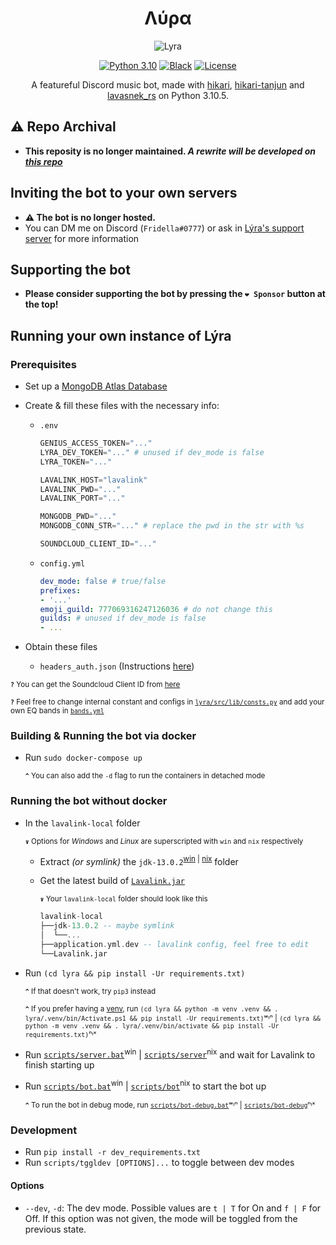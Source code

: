 <div align="center">

# Λύρα

![Lyra](https://imgur.com/CmEu7bi.png)

[![Python 3.10](https://img.shields.io/badge/python-3.10-blue.svg)](https://www.python.org/downloads/release/python-390/)
[![Black](https://img.shields.io/badge/code%20style-black-000000.svg)](https://pypi.org/project/black)
[![License](https://img.shields.io/github/license/Fridenity/Lyra)](https://github.com/Fridenity/Lyra/blob/main/LICENSE)
  
A featureful Discord music bot, made with [hikari](https://github.com/hikari-py/hikari), [hikari-tanjun](https://github.com/FasterSpeeding/Tanjun) and [lavasnek_rs](https://github.com/vicky5124/lavasnek_rs) on Python 3.10.5.

</div>

## ⚠️ Repo Archival

* **This reposity is no longer maintained. _A rewrite will be developed on [this repo](https://github.com/lyra-music/lyra)_**

## Inviting the bot to your own servers

* **⚠️ The bot is no longer hosted.**
* You can DM me on Discord (`Fridella#0777`) or ask in [Lýra's support server](https://discord.gg/d4UerJpvTp) for more information

## Supporting the bot

* **Please consider supporting the bot by pressing the `❤️ Sponsor` button at the top!**

## Running your own instance of Lýra

### Prerequisites

* Set up a [MongoDB Atlas Database](https://www.mongodb.com/atlas/database)
* Create & fill these files with the necessary info:
  * `.env`

    ```py
    GENIUS_ACCESS_TOKEN="..."
    LYRA_DEV_TOKEN="..." # unused if dev_mode is false
    LYRA_TOKEN="..."

    LAVALINK_HOST="lavalink"
    LAVALINK_PWD="..."
    LAVALINK_PORT="..."

    MONGODB_PWD="..."
    MONGODB_CONN_STR="..." # replace the pwd in the str with %s

    SOUNDCLOUD_CLIENT_ID="..."
    ```

  * `config.yml`

    ```yml
    dev_mode: false # true/false
    prefixes:
    - '...'
    emoji_guild: 777069316247126036 # do not change this
    guilds: # unused if dev_mode is false
    - ...
    ```

* Obtain these files
  * `headers_auth.json` (Instructions [here](https://ytmusicapi.readthedocs.io/en/latest/setup.html))

<sup>**`?`** You can get the Soundcloud Client ID from [here](https://pysoundcloud.readthedocs.io/en/latest/getting-started.html#client-id)</sup>

<sup>**`?`** Feel free to change internal constant and configs in [`lyra/src/lib/consts.py`](lyra/src/lib/consts.py) and add your own EQ bands in [`bands.yml`](bands.yml) </sup>

### Building & Running the bot via docker

* Run `sudo docker-compose up`

    <sup>**`^`** You can also add the `-d` flag to run the containers in detached mode</sup>

### Running the bot without docker

* In the `lavalink-local` folder

    <sup>**`∨`** Options for *Windows* and *Linux* are superscripted with `win` and `nix` respectively</sup>
  * Extract *(or symlink)* the `jdk-13.0.2`<sup>[win](https://download.java.net/java/GA/jdk13.0.2/d4173c853231432d94f001e99d882ca7/8/GPL/openjdk-13.0.2_windows-x64_bin.zip) | [nix](https://download.java.net/java/GA/jdk13.0.2/d4173c853231432d94f001e99d882ca7/8/GPL/openjdk-13.0.2_linux-x64_bin.tar.gz)</sup> folder
  * Get the latest build of [`Lavalink.jar`](https://ci.fredboat.com/repository/download/Lavalink_Build/9447:id/Lavalink.jar)

    <sub>**`∨`** Your `lavalink-local` folder should look like this</sub>

    ```hs
    lavalink-local
    ├──jdk-13.0.2 -- maybe symlink
    │  └──...
    ├──application.yml.dev -- lavalink config, feel free to edit
    └──Lavalink.jar
    ```

* Run `(cd lyra && pip install -Ur requirements.txt)`

    <sup>**`^`** If that doesn't work, try `pip3` instead</sup>

    <sup>**`^`** If you prefer having a [venv](https://docs.python.org/3/tutorial/venv.html), run `(cd lyra && python -m venv .venv && . lyra/.venv/bin/Activate.ps1 && pip install -Ur requirements.txt)`ʷᶦⁿ | `(cd lyra && python -m venv .venv && . lyra/.venv/bin/activate && pip install -Ur requirements.txt)`ⁿᶦˣ </sup>

* Run [`scripts/server.bat`](scripts/server.bat)<sup>win</sup> | [`scripts/server`](scripts/server)<sup>nix</sup> and wait for Lavalink to finish starting up
* Run [`scripts/bot.bat`](scripts/bot.bat)<sup>win</sup> |  [`scripts/bot`](scripts/bot)<sup>nix</sup> to start the bot up

    <sup>**`^`** To run the bot in debug mode, run [`scripts/bot-debug.bat`](scripts/bot-debug.bat)ʷᶦⁿ | [`scripts/bot-debug`](scripts/bot-debug)ⁿᶦˣ</sup>

### Development

* Run `pip install -r dev_requirements.txt`
* Run `scripts/tggldev [OPTIONS]...` to toggle between dev modes

#### Options

* `--dev`, `-d`: The dev mode. Possible values are `t | T` for On and `f | F` for Off. If this option was not given, the mode will be toggled from the previous state.
